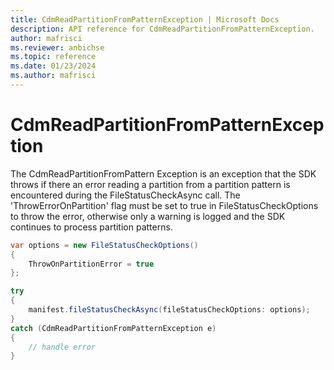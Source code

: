 ```yaml
---
title: CdmReadPartitionFromPatternException | Microsoft Docs
description: API reference for CdmReadPartitionFromPatternException.
author: mafrisci
ms.reviewer: anbichse
ms.topic: reference 
ms.date: 01/23/2024
ms.author: mafrisci
---
```


# CdmReadPartitionFromPatternException

The CdmReadPartitionFromPattern Exception is an exception that the SDK throws if there an error reading a partition from a partition pattern is encountered during the FileStatusCheckAsync call. The 'ThrowErrorOnPartition' flag must be set to true in FileStatusCheckOptions to throw the error, otherwise only a warning is logged and the SDK continues to process partition patterns.

```csharp
var options = new FileStatusCheckOptions()
{
    ThrowOnPartitionError = true
};

try
{
    manifest.fileStatusCheckAsync(fileStatusCheckOptions: options);
}
catch (CdmReadPartitionFromPatternException e)
{
    // handle error
}
```